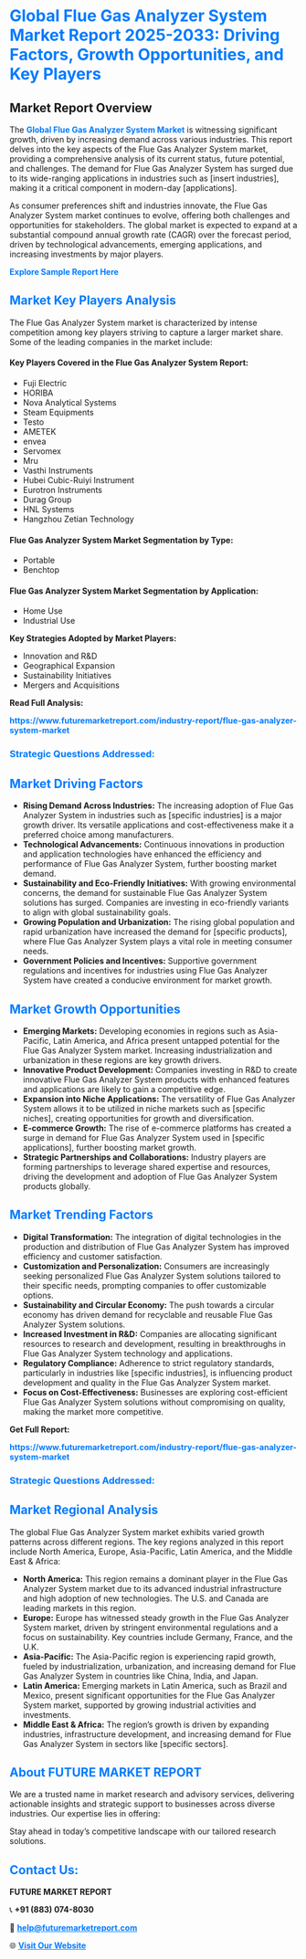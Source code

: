 <h1 style="color: #007BFF;">Global Flue Gas Analyzer System Market Report 2025-2033: Driving Factors, Growth Opportunities, and Key Players</h1>

<section id="overview">
<h2>Market Report Overview</h2>
<p>The <a href="https://www.futuremarketreport.com/industry-report/flue-gas-analyzer-system-market" style="color: #007BFF; text-decoration: none;"><strong>Global Flue Gas Analyzer System Market</strong></a> is witnessing significant growth, driven by increasing demand across various industries. This report delves into the key aspects of the Flue Gas Analyzer System market, providing a comprehensive analysis of its current status, future potential, and challenges. The demand for Flue Gas Analyzer System has surged due to its wide-ranging applications in industries such as [insert industries], making it a critical component in modern-day [applications].</p>
<p>As consumer preferences shift and industries innovate, the Flue Gas Analyzer System market continues to evolve, offering both challenges and opportunities for stakeholders. The global market is expected to expand at a substantial compound annual growth rate (CAGR) over the forecast period, driven by technological advancements, emerging applications, and increasing investments by major players.</p>
</section>

<section id="overview">
<p><a href="https://www.futuremarketreport.com/request-sample/reportId=43268" style="color: #007BFF; text-decoration: none;"><strong>Explore Sample Report Here</strong></a></p>
</section>

<section id="key-players">
<h2 style="color: #007BFF;">Market Key Players Analysis</h2>
<p>The Flue Gas Analyzer System market is characterized by intense competition among key players striving to capture a larger market share. Some of the leading companies in the market include:</p>
<h4>Key Players Covered in the Flue Gas Analyzer System Report:</h4>
<ul><li>Fuji Electric</li><li>HORIBA</li><li>Nova Analytical Systems</li><li>Steam Equipments</li><li>Testo</li><li>AMETEK</li><li>envea</li><li>Servomex</li><li>Mru</li><li>Vasthi Instruments</li><li>Hubei Cubic-Ruiyi Instrument</li><li>Eurotron Instruments</li><li>Durag Group</li><li>HNL Systems</li><li>Hangzhou Zetian Technology</li></ul>
<h4>Flue Gas Analyzer System Market Segmentation by Type:</h4>
<ul><li>Portable</li><li>Benchtop</li></ul>

<h4>Flue Gas Analyzer System Market Segmentation by Application:</h4>
<ul><li>Home Use</li><li>Industrial Use</li></ul>
<p><strong>Key Strategies Adopted by Market Players:</strong></p>
<ul>
<li>Innovation and R&D</li>
<li>Geographical Expansion</li>
<li>Sustainability Initiatives</li>
<li>Mergers and Acquisitions</li>
</ul>
</section>

<section>
<p><strong>Read Full Analysis: </strong></p><a href="https://www.futuremarketreport.com/industry-report/flue-gas-analyzer-system-market" style="color: #007BFF; text-decoration: none;"><strong>https://www.futuremarketreport.com/industry-report/flue-gas-analyzer-system-market</strong></a>
<h3 style="color: #007BFF;">Strategic Questions Addressed:</h3>
</section>

<section id="driving-factors">
<h2 style="color: #007BFF;">Market Driving Factors</h2>
<ul>
<li><strong>Rising Demand Across Industries:</strong> The increasing adoption of Flue Gas Analyzer System in industries such as [specific industries] is a major growth driver. Its versatile applications and cost-effectiveness make it a preferred choice among manufacturers.</li>
<li><strong>Technological Advancements:</strong> Continuous innovations in production and application technologies have enhanced the efficiency and performance of Flue Gas Analyzer System, further boosting market demand.</li>
<li><strong>Sustainability and Eco-Friendly Initiatives:</strong> With growing environmental concerns, the demand for sustainable Flue Gas Analyzer System solutions has surged. Companies are investing in eco-friendly variants to align with global sustainability goals.</li>
<li><strong>Growing Population and Urbanization:</strong> The rising global population and rapid urbanization have increased the demand for [specific products], where Flue Gas Analyzer System plays a vital role in meeting consumer needs.</li>
<li><strong>Government Policies and Incentives:</strong> Supportive government regulations and incentives for industries using Flue Gas Analyzer System have created a conducive environment for market growth.</li>
</ul>
</section>

<section id="growth-opportunities">
<h2 style="color: #007BFF;">Market Growth Opportunities</h2>
<ul>
<li><strong>Emerging Markets:</strong> Developing economies in regions such as Asia-Pacific, Latin America, and Africa present untapped potential for the Flue Gas Analyzer System market. Increasing industrialization and urbanization in these regions are key growth drivers.</li>
<li><strong>Innovative Product Development:</strong> Companies investing in R&D to create innovative Flue Gas Analyzer System products with enhanced features and applications are likely to gain a competitive edge.</li>
<li><strong>Expansion into Niche Applications:</strong> The versatility of Flue Gas Analyzer System allows it to be utilized in niche markets such as [specific niches], creating opportunities for growth and diversification.</li>
<li><strong>E-commerce Growth:</strong> The rise of e-commerce platforms has created a surge in demand for Flue Gas Analyzer System used in [specific applications], further boosting market growth.</li>
<li><strong>Strategic Partnerships and Collaborations:</strong> Industry players are forming partnerships to leverage shared expertise and resources, driving the development and adoption of Flue Gas Analyzer System products globally.</li>
</ul>
</section>

<section id="trending-factors">
<h2 style="color: #007BFF;">Market Trending Factors</h2>
<ul>
<li><strong>Digital Transformation:</strong> The integration of digital technologies in the production and distribution of Flue Gas Analyzer System has improved efficiency and customer satisfaction.</li>
<li><strong>Customization and Personalization:</strong> Consumers are increasingly seeking personalized Flue Gas Analyzer System solutions tailored to their specific needs, prompting companies to offer customizable options.</li>
<li><strong>Sustainability and Circular Economy:</strong> The push towards a circular economy has driven demand for recyclable and reusable Flue Gas Analyzer System solutions.</li>
<li><strong>Increased Investment in R&D:</strong> Companies are allocating significant resources to research and development, resulting in breakthroughs in Flue Gas Analyzer System technology and applications.</li>
<li><strong>Regulatory Compliance:</strong> Adherence to strict regulatory standards, particularly in industries like [specific industries], is influencing product development and quality in the Flue Gas Analyzer System market.</li>
<li><strong>Focus on Cost-Effectiveness:</strong> Businesses are exploring cost-efficient Flue Gas Analyzer System solutions without compromising on quality, making the market more competitive.</li>
</ul>
</section>

<section>
<p><strong>Get Full Report: </strong></p><a href="https://www.futuremarketreport.com/industry-report/flue-gas-analyzer-system-market" style="color: #007BFF; text-decoration: none;"><strong>https://www.futuremarketreport.com/industry-report/flue-gas-analyzer-system-market</strong></a>
<h3 style="color: #007BFF;">Strategic Questions Addressed:</h3>
</section>


<section id="regional-analysis">
<h2 style="color: #007BFF;">Market Regional Analysis</h2>
<p>The global Flue Gas Analyzer System market exhibits varied growth patterns across different regions. The key regions analyzed in this report include North America, Europe, Asia-Pacific, Latin America, and the Middle East & Africa:</p>
<ul>
<li><strong>North America:</strong> This region remains a dominant player in the Flue Gas Analyzer System market due to its advanced industrial infrastructure and high adoption of new technologies. The U.S. and Canada are leading markets in this region.</li>
<li><strong>Europe:</strong> Europe has witnessed steady growth in the Flue Gas Analyzer System market, driven by stringent environmental regulations and a focus on sustainability. Key countries include Germany, France, and the U.K.</li>
<li><strong>Asia-Pacific:</strong> The Asia-Pacific region is experiencing rapid growth, fueled by industrialization, urbanization, and increasing demand for Flue Gas Analyzer System in countries like China, India, and Japan.</li>
<li><strong>Latin America:</strong> Emerging markets in Latin America, such as Brazil and Mexico, present significant opportunities for the Flue Gas Analyzer System market, supported by growing industrial activities and investments.</li>
<li><strong>Middle East & Africa:</strong> The region’s growth is driven by expanding industries, infrastructure development, and increasing demand for Flue Gas Analyzer System in sectors like [specific sectors].</li>
</ul>
</section>

<footer>
<h2 style="color: #007BFF;">About FUTURE MARKET REPORT</h2>
<p>We are a trusted name in market research and advisory services, delivering actionable insights and strategic support to businesses across diverse industries. Our expertise lies in offering:</p>

<p>Stay ahead in today’s competitive landscape with our tailored research solutions.</p>

<h2 style="color: #007BFF;">Contact Us:</h2>
<p><strong>FUTURE MARKET REPORT</strong></p>
<p>📞 <strong>+91 (883) 074-8030</strong></p>
<p>📧 <strong><a href="mailto:help@futuremarketreport.com" style="color: #007BFF;">help@futuremarketreport.com</a></strong></p>
<p>🌐 <strong><a href="https://www.futuremarketreport.com/" style="color: #007BFF;">Visit Our Website</a></strong></p>
</footer>